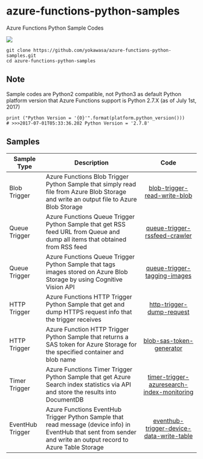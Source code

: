 # azure-functions-python-samples
Azure Functions Python Sample Codes

![](https://github.com/yokawasa/azure-functions-python-samples/raw/master/img/azure-function-x-python.png)

```
git clone https://github.com/yokawasa/azure-functions-python-samples.git
cd azure-functions-python-samples
```

## Note
Sample codes are Python2 compatible, not Python3 as default Python platform version that Azure Functions support is Python 2.7.X (as of July 1st, 2017)
```
print ("Python Version = '{0}'".format(platform.python_version()))
# >>>2017-07-01T05:33:36.202 Python Version = '2.7.8'
```

## Samples

Sample Type | Description | Code
------------ | ------------- | :-----------: |
Blob Trigger | Azure Functions Blob Trigger Python Sample that simply read file from Azure Blob Storage and write an output file to Azure Blob Storage | [blob-trigger-read-write-blob](https://github.com/yokawasa/azure-functions-python-samples/tree/master/blob-trigger-read-write-blob) |
Queue Trigger | Azure Functions Queue Trigger Python Sample that get RSS feed URL from Queue and dump all items that obtained from RSS feed| [queue-trigger-rssfeed-crawler](https://github.com/yokawasa/azure-functions-python-samples/tree/master/queue-trigger-rssfeed-crawler) |
Queue Trigger | Azure Functions Queue Trigger Python Sample that tags images stored on Azure Blob Storage by using Cognitive Vision API | [queue-trigger-tagging-images](https://github.com/yokawasa/azure-functions-python-samples/tree/master/queue-trigger-tagging-images) |
HTTP Trigger | Azure Functions HTTP Trigger Python Sample that get and dump HTTPS request info that the trigger receives | [http-trigger-dump-request](https://github.com/yokawasa/azure-functions-python-samples/tree/master/http-trigger-dump-request) |
HTTP Trigger | Azure Function HTTP Trigger Python Sample that returns a SAS token for Azure Storage for the specified container and blob name | [blob-sas-token-generator](https://github.com/yokawasa/azure-functions-python-samples/tree/master/blob-sas-token-generator) |
Timer Trigger | Azure Functions Timer Trigger Python Sample that get Azure Search index statistics via API and store the results into DocumentDB | [timer-trigger-azuresearch-index-monitoring](https://github.com/yokawasa/azure-functions-python-samples/tree/master/timer-trigger-azuresearch-index-monitoring) |
EventHub Trigger | Azure Functions EventHub Trigger Python Sample that read message (device info) in EventHub that sent from sender and write an output record to Azure Table Storage | [eventhub-trigger-device-data-write-table](https://github.com/yokawasa/azure-functions-python-samples/tree/master/eventhub-trigger-device-data-write-table) |
